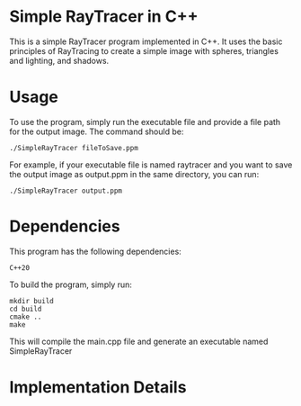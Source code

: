 # Simple RayTracer in C++

This is a simple RayTracer program implemented in C++. It uses the basic principles of RayTracing to create a simple image with spheres, triangles and  lighting, and shadows.

# Usage

To use the program, simply run the executable file and provide a file path for the output image. The command should be:

    ./SimpleRayTracer fileToSave.ppm

For example, if your executable file is named raytracer and you want to save the output image as output.ppm in the same directory, you can run:
    
    ./SimpleRayTracer output.ppm

# Dependencies

This program has the following dependencies:

    C++20

To build the program, simply run:

    mkdir build
    cd build
    cmake ..
    make

This will compile the main.cpp file and generate an executable named SimpleRayTracer

# Implementation Details
